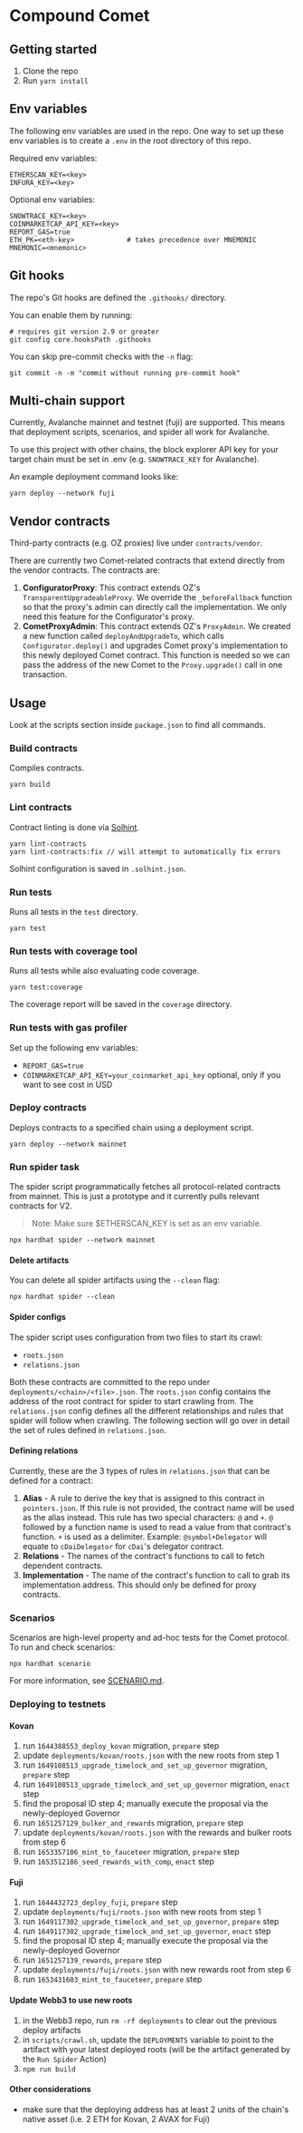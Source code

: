 # Compound Comet

## Getting started

1. Clone the repo
2. Run `yarn install`

## Env variables

The following env variables are used in the repo. One way to set up these env
variables is to create a `.env` in the root directory of this repo.

Required env variables:

```
ETHERSCAN_KEY=<key>
INFURA_KEY=<key>
```

Optional env variables:

```
SNOWTRACE_KEY=<key>
COINMARKETCAP_API_KEY=<key>
REPORT_GAS=true
ETH_PK=<eth-key>             # takes precedence over MNEMONIC
MNEMONIC=<mnemonic>
```

## Git hooks

The repo's Git hooks are defined the `.githooks/` directory.

You can enable them by running:

```
# requires git version 2.9 or greater
git config core.hooksPath .githooks
```

You can skip pre-commit checks with the `-n` flag:

```
git commit -n -m "commit without running pre-commit hook"
```

## Multi-chain support

Currently, Avalanche mainnet and testnet (fuji) are supported. This means that deployment scripts, scenarios, and spider all work for Avalanche.

To use this project with other chains, the block explorer API key for your target chain must be set in .env (e.g. `SNOWTRACE_KEY` for Avalanche).

An example deployment command looks like:

`yarn deploy --network fuji`

## Vendor contracts

Third-party contracts (e.g. OZ proxies) live under `contracts/vendor`.

There are currently two Comet-related contracts that extend directly from the vendor contracts. The contracts are:

1. **ConfiguratorProxy**: This contract extends OZ's `TransparentUpgradeableProxy`. We override the `_beforeFallback` function so that the proxy's admin can directly call the implementation. We only need this feature for the Configurator's proxy.
2. **CometProxyAdmin**: This contract extends OZ's `ProxyAdmin`. We created a new function called `deployAndUpgradeTo`, which calls `Configurator.deploy()` and upgrades Comet proxy's implementation to this newly deployed Comet contract. This function is needed so we can pass the address of the new Comet to the `Proxy.upgrade()` call in one transaction.

## Usage

Look at the scripts section inside `package.json` to find all commands.

### Build contracts

Compiles contracts.

`yarn build`

### Lint contracts

Contract linting is done via [Solhint](https://github.com/protofire/solhint).

```
yarn lint-contracts
yarn lint-contracts:fix // will attempt to automatically fix errors
```

Solhint configuration is saved in `.solhint.json`.

### Run tests

Runs all tests in the `test` directory.

`yarn test`

### Run tests with coverage tool

Runs all tests while also evaluating code coverage.

`yarn test:coverage`

The coverage report will be saved in the `coverage` directory.

### Run tests with gas profiler

Set up the following env variables:

- `REPORT_GAS=true`
- `COINMARKETCAP_API_KEY=your_coinmarket_api_key`
  optional, only if you want to see cost in USD

### Deploy contracts

Deploys contracts to a specified chain using a deployment script.

`yarn deploy --network mainnet`

### Run spider task

The spider script programmatically fetches all protocol-related contracts from mainnet.
This is just a prototype and it currently pulls relevant contracts for V2.

> Note: Make sure $ETHERSCAN_KEY is set as an env variable.

`npx hardhat spider --network mainnet`

#### Delete artifacts

You can delete all spider artifacts using the `--clean` flag:

`npx hardhat spider --clean`

#### Spider configs

The spider script uses configuration from two files to start its crawl:

- `roots.json`
- `relations.json`

Both these contracts are committed to the repo under `deployments/<chain>/<file>.json`. The `roots.json` config contains the address of the root contract for spider to start crawling from. The `relations.json` config defines all the different relationships and rules that spider will follow when crawling. The following section will go over in detail the set of rules defined in `relations.json`.

#### Defining relations

Currently, these are the 3 types of rules in `relations.json` that can be defined for a contract:

1. **Alias** - A rule to derive the key that is assigned to this contract in `pointers.json`. If this rule is not provided, the contract name will be used as the alias instead. This rule has two special characters: `@` and `+`. `@` followed by a function name is used to read a value from that contract's function. `+` is used as a delimiter. Example: `@symbol+Delegator` will equate to `cDaiDelegator` for `cDai`'s delegator contract.
2. **Relations** - The names of the contract's functions to call to fetch dependent contracts.
3. **Implementation** - The name of the contract's function to call to grab its implementation address. This should only be defined for proxy contracts.

### Scenarios

Scenarios are high-level property and ad-hoc tests for the Comet protocol. To run and check scenarios:

`npx hardhat scenario`

For more information, see [SCENARIO.md](./SCENARIO.md).

### Deploying to testnets

#### Kovan

1. run `1644388553_deploy_kovan` migration, `prepare` step
2. update `deployments/kovan/roots.json` with the new roots from step 1
3. run `1649108513_upgrade_timelock_and_set_up_governor` migration, `prepare` step
4. run `1649108513_upgrade_timelock_and_set_up_governor` migration, `enact` step
5. find the proposal ID step 4; manually execute the proposal via the newly-deployed Governor
6. run `1651257129_bulker_and_rewards` migration, `prepare` step
7. update `deployments/kovan/roots.json` with the rewards and bulker roots from step 6
8. run `1653357106_mint_to_fauceteer` migration, `prepare` step
9. run `1653512186_seed_rewards_with_comp`, `enact` step

#### Fuji

1. run `1644432723_deploy_fuji`, `prepare` step
2. update `deployments/fuji/roots.json` with new roots from step 1
3. run `1649117302_upgrade_timelock_and_set_up_governor`, `prepare` step
4. run `1649117302_upgrade_timelock_and_set_up_governor`, `enact` step
5. find the proposal ID step 4; manually execute the proposal via the newly-deployed Governor
6. run `1651257139_rewards`, `prepare` step
7. update `deployments/fuji/roots.json` with new rewards root from step 6
8. run `1653431603_mint_to_fauceteer`, `prepare` step

#### Update Webb3 to use new roots

1. in the Webb3 repo, run `rm -rf deployments` to clear out the previous deploy artifacts
2. in `scripts/crawl.sh`, update the `DEPLOYMENTS` variable to point to the
artifact with your latest deployed roots (will be the artifact generated by the `Run Spider` Action)
2. `npm run build`

#### Other considerations

- make sure that the deploying address has at least 2 units of the chain's
native asset (i.e. 2 ETH for Kovan, 2 AVAX for Fuji)